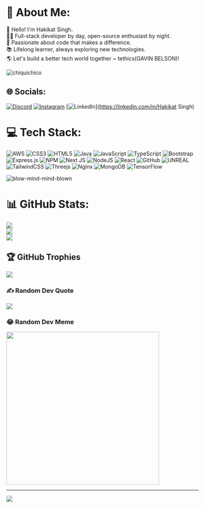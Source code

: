 # 💫 About Me:
👋 Hello! I'm Hakikat Singh.<br>🧑‍💻 Full-stack developer by day, open-source enthusiast by night.<br>🌟 Passionate about code that makes a difference.<br>📚 Lifelong learner, always exploring new technologies.<br>🌎 Let's build a better tech world together ~ tethics(GAVIN BELSON)!

![chiquichico](https://github.com/hakikat011/hakikat011/assets/114380967/4e63198e-d92c-4965-b85c-ee8ec3085258)

## 🌐 Socials:
[![Discord](https://img.shields.io/badge/Discord-%237289DA.svg?logo=discord&logoColor=white)](https://discord.gg/skywalker_011) [![Instagram](https://img.shields.io/badge/Instagram-%23E4405F.svg?logo=Instagram&logoColor=white)](https://instagram.com/hakikat011) [![LinkedIn](https://img.shields.io/badge/LinkedIn-%230077B5.svg?logo=linkedin&logoColor=white)](https://linkedin.com/in/Hakikat Singh) 

# 💻 Tech Stack:
![AWS](https://img.shields.io/badge/AWS-%23FF9900.svg?style=plastic&logo=amazon-aws&logoColor=white) ![CSS3](https://img.shields.io/badge/css3-%231572B6.svg?style=plastic&logo=css3&logoColor=white) ![HTML5](https://img.shields.io/badge/html5-%23E34F26.svg?style=plastic&logo=html5&logoColor=white) ![Java](https://img.shields.io/badge/java-%23ED8B00.svg?style=plastic&logo=java&logoColor=white) ![JavaScript](https://img.shields.io/badge/javascript-%23323330.svg?style=plastic&logo=javascript&logoColor=%23F7DF1E) ![TypeScript](https://img.shields.io/badge/typescript-%23007ACC.svg?style=plastic&logo=typescript&logoColor=white) ![Bootstrap](https://img.shields.io/badge/bootstrap-%23563D7C.svg?style=plastic&logo=bootstrap&logoColor=white) ![Express.js](https://img.shields.io/badge/express.js-%23404d59.svg?style=plastic&logo=express&logoColor=%2361DAFB) ![NPM](https://img.shields.io/badge/NPM-%23000000.svg?style=plastic&logo=npm&logoColor=white) ![Next JS](https://img.shields.io/badge/Next-black?style=plastic&logo=next.js&logoColor=white) ![NodeJS](https://img.shields.io/badge/node.js-6DA55F?style=plastic&logo=node.js&logoColor=white) ![React](https://img.shields.io/badge/react-%2320232a.svg?style=plastic&logo=react&logoColor=%2361DAFB) ![GitHub](https://img.shields.io/badge/GitHub-%23121011.svg?style=plastic&logo=github&logoColor=white) ![UNREAL](https://img.shields.io/badge/unreal-%2320232a.svg?style=plastic&logo=unreal-engine&logoColor=white) ![TailwindCSS](https://img.shields.io/badge/tailwindcss-%2338B2AC.svg?style=plastic&logo=tailwind-css&logoColor=white) ![Threejs](https://img.shields.io/badge/threejs-black?style=plastic&logo=three.js&logoColor=white) ![Nginx](https://img.shields.io/badge/nginx-%23009639.svg?style=plastic&logo=nginx&logoColor=white) ![MongoDB](https://img.shields.io/badge/MongoDB-%234ea94b.svg?style=plastic&logo=mongodb&logoColor=white) ![TensorFlow](https://img.shields.io/badge/TensorFlow-%23FF6F00.svg?style=plastic&logo=TensorFlow&logoColor=white)

![blow-mind-mind-blown](https://github.com/hakikat011/hakikat011/assets/114380967/855205c1-6e3c-4da2-b3fc-32fee7c497fe)

# 📊 GitHub Stats:
![](https://github-readme-stats.vercel.app/api?username=hakikat011&theme=midnight-purple&hide_border=false&include_all_commits=false&count_private=false)<br/>
![](https://github-readme-streak-stats.herokuapp.com/?user=hakikat011&theme=midnight-purple&hide_border=false)<br/>
![](https://github-readme-stats.vercel.app/api/top-langs/?username=hakikat011&theme=midnight-purple&hide_border=false&include_all_commits=false&count_private=false&layout=compact)

## 🏆 GitHub Trophies
![](https://github-profile-trophy.vercel.app/?username=hakikat011&theme=darkhub&no-frame=false&no-bg=false&margin-w=4)

### ✍️ Random Dev Quote
![](https://quotes-github-readme.vercel.app/api?type=horizontal&theme=radical)

### 😂 Random Dev Meme
<img src='https://randommeme-five.vercel.app/' style="height: 400px;"/>

---
[![](https://visitcount.itsvg.in/api?id=hakikat011&icon=8&color=1)](https://visitcount.itsvg.in)

<!-- Proudly created with GPRM ( https://gprm.itsvg.in ) -->
